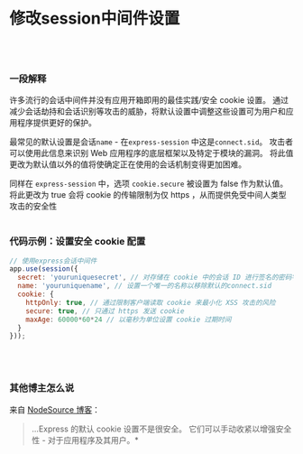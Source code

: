# 修改session中间件设置

<br/><br/>


### 一段解释

许多流行的会话中间件并没有应用开箱即用的最佳实践/安全 cookie 设置。 通过减少会话劫持和会话识别等攻击的威胁，将默认设置中调整这些设置可为用户和应用程序提供更好的保护。

最常见的默认设置是会话`name` - 在`express-session` 中这是`connect.sid`。 攻击者可以使用此信息来识别 Web 应用程序的底层框架以及特定于模块的漏洞。 将此值更改为默认值以外的值将使确定正在使用的会话机制变得更加困难。

同样在 `express-session` 中，选项 `cookie.secure` 被设置为 false 作为默认值。 将此更改为 true 会将 cookie 的传输限制为仅 https ，从而提供免受中间人类型攻击的安全性
<br/><br/>


### 代码示例：设置安全 cookie 配置

```javascript
// 使用express会话中间件
app.use(session({
  secret: 'youruniquesecret', // 对存储在 cookie 中的会话 ID 进行签名的密码字符串
  name: 'youruniquename', // 设置一个唯一的名称以移除默认的connect.sid
  cookie: {
    httpOnly: true, // 通过限制客户端读取 cookie 来最小化 XSS 攻击的风险
    secure: true, // 只通过 https 发送 cookie
    maxAge: 60000*60*24 // 以毫秒为单位设置 cookie 过期时间
  }
}));
```

<br/><br/>


### 其他博主怎么说

来自 [NodeSource 博客](http://nodesource.com/blog/nine-security-tips-to-keep-express-from-getting-pwned/)：
> ...Express 的默认 cookie 设置不是很安全。 它们可以手动收紧以增强安全性 - 对于应用程序及其用户。*

<br/><br/>
